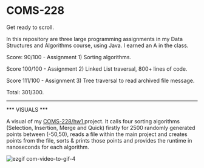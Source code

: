 # COMS-228

Get ready to scroll.

In this repository are three large programming assignments in my Data Structures and Algorithms course, using Java. I earned an A in the class.

Score: 90/100 - Assignment 1) Sorting algorithms.

Score 100/100 - Assignment 2) Linked List traversal, 800+ lines of code. 

Score 111/100 - Assignment 3) Tree traversal to read archived file message.

Total: 301/300.

___________

*** VISUALS ***

A visual of my <a href="https://github.com/mccnick/COMS-228/tree/main/src/edu/iastate/cs228/hw1"> COMS-228/hw1 </a> project. It calls four sorting algorithms (Selection, Insertion, Merge and Quick) firstly for 2500 randomly generated points between (-50,50), reads a file within the main project and creates points from the file, sorts & prints those points and provides the runtime in nanoseconds for each algorithm.

![ezgif com-video-to-gif-4](https://github.com/mccnick/COMS-228/assets/91184284/3ef76668-03c0-4715-ab7e-664b561c23fc)
